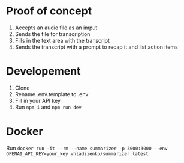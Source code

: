 # Proof of concept
1. Accepts an audio file as an imput
2. Sends the file for transcription
3. Fills in the text area with the transcript
4. Sends the transcript with a prompt to recap it and list action items

# Developement
1. Clone
2. Rename .env.template to .env
3. Fill in your API key
4. Run `npm i` and `npm run dev`

# Docker
Run `docker run -it --rm --name summarizer -p 3000:3000 --env OPENAI_API_KEY=your_key vhladiienko/summarizer:latest`